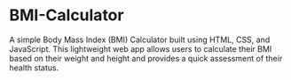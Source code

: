 # BMI-Calculator
A simple Body Mass Index (BMI) Calculator built using HTML, CSS, and JavaScript. This lightweight web app allows users to calculate their BMI based on their weight and height and provides a quick assessment of their health status.
